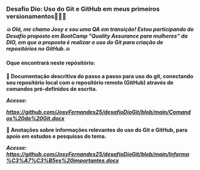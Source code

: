 ### Desafio Dio: Uso do Git e GitHub em meus primeiros versionamentos🧑🏾‍💻 
**_💥 Olá, me chamo Josy e sou uma QA em transição! Estou participando do Desafio proposto em BootCamp "Quality Assurance para mulheres" da DIO, em que a proposta é realizar o uso do Git para criação de repositórios no GitHub.💥_**
#### Oque encontrará neste repósitório:
**🎯 Documentação descritiva do passo a passo para uso do git, conectando seu reposítório local com o reposítório remoto (GitHub) através de comandos pré-definidos de escrita.**

**_Acesse:_**

**_https://github.com/JosyFernandes25/desafioDioGit/blob/main/Comandos%20do%20Git.docx_**


**🎯 Anotações sobre informações relevantes do uso do Git e GitHub, para apoio em estudos e pesquisas do tema.**

**_Acesse: https://github.com/JosyFernandes25/desafioDioGit/blob/main/Informa%C3%A7%C3%B5es%20importantes.docx_**




